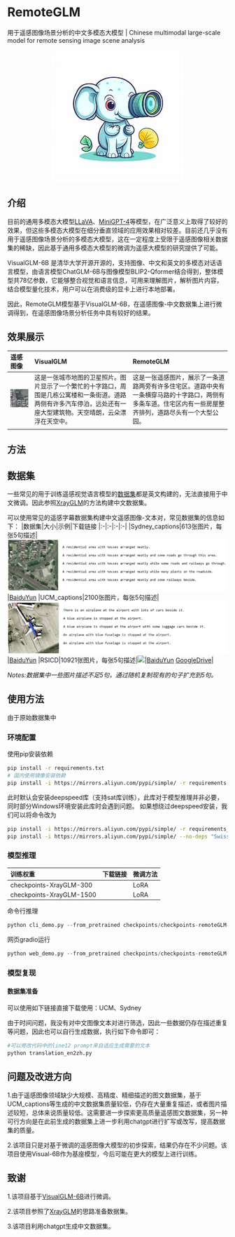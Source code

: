 # RemoteGLM
用于遥感图像场景分析的中文多模态大模型 | Chinese multimodal large-scale model for remote sensing image scene analysis
<p align="center" width="100%">
<img src="images/logo.jpeg" alt="RemoteGLM" width = "300" height = "300"">
</p>

## 介绍
目前的通用多模态大模型[LLaVA](https://github.com/haotian-liu/LLaVA)、[MiniGPT-4](https://github.com/Vision-CAIR/MiniGPT-4)等模型，在广泛意义上取得了较好的效果，但这些多模态大模型在细分垂直领域的应用效果相对较差。目前还几乎没有用于遥感图像场景分析的多模态大模型，这在一定程度上受限于遥感图像相关数据集的稀缺，因此基于通用多模态大模型的微调为遥感大模型的研究提供了可能。

VisualGLM-6B 是清华大学开源开源的，支持图像、中文和英文的多模态对话语言模型，由语言模型ChatGLM-6B与图像模型BLIP2-Qformer结合得到，整体模型共78亿参数，它能够整合视觉和语言信息，可用来理解图片，解析图片内容，结合模型量化技术，用户可以在消费级的显卡上进行本地部署。

因此，RemoteGLM模型基于VisualGLM-6B，在遥感图像-中文数据集上进行微调得到，在遥感图像场景分析任务中具有较好的结果。

## 效果展示
|遥感图像|VisualGLM|RemoteGLM|
|:-|:-|:-|
|![](images/RSICD_00005.jpg)|这是一张城市地图的卫星照片。图片显示了一个繁忙的十字路口，周围是几栋公寓楼和一条街道。道路两侧有许多汽车停泊，远处还有一座大型建筑物。天空晴朗，云朵漂浮在天空中。|这是一张遥感图片，展示了一条道路两旁有许多住宅区。道路中央有一条横穿马路的十字路口，两侧有多条车道。住宅区内有一些房屋整齐排列，道路尽头有一个大型公园。|
| | |
## 方法

## 数据集
一些常见的用于训练遥感视觉语言模型的[数据集](https://github.com/lzw-lzw/awesome-remote-sensing-vision-language-models#dataset)都是英文构建的，无法直接用于中文微调。因此参照[XrayGLM](https://github.com/WangRongsheng/XrayGLM)的方法构建中文数据集。

可以使用常见的遥感字幕数据集构建中文遥感图像-文本对，常见数据集的信息如下：
|数据集|大小|示例|下载链接
|:-|:-|:-|:-|
|Sydney_captions|613张图片，每张5句描述|![](images/sydney_example.jpg)|[BaiduYun](https://pan.baidu.com/s/1hujEmcG#list/path=%2F)
|UCM_captions|2100张图片，每张5句描述|![](images/ucm_example.jpg)|[BaiduYun](https://pan.baidu.com/s/1mjPToHq)
|RSICD|10921张图片，每张5句描述|![](images/rsicd_example.bmp)|[BaiduYun](https://pan.baidu.com/s/1bp71tE3#list/path=%2F) [GoogleDrive](https://drive.google.com/open?id=0B1jt7lJDEXy3aE90cG9YSl9ScUk)|

*Notes:数据集中一些图片描述不足5句，通过随机复制现有的句子扩充到5句。*

## 使用方法
由于原始数据集中
### 环境配置
使用pip安装依赖
```bash
pip install -r requirements.txt
# 国内使用镜像安装依赖
pip install -i https://mirrors.aliyun.com/pypi/simple/ -r requirements.txt
```
此时默认会安装deepspeed库（支持sat库训练），此库对于模型推理并非必要，同时部分Windows环境安装此库时会遇到问题。 如果想绕过deepspeed安装，我们可以将命令改为
```bash
pip install -i https://mirrors.aliyun.com/pypi/simple/ -r requirements_wo_ds.txt
pip install -i https://mirrors.aliyun.com/pypi/simple/ --no-deps "SwissArmyTransformer>=0.3.6"
```

### 模型推理
|训练权重|下载链接|微调方法|
|:-|:-|:-|
|checkpoints-XrayGLM-300|  |LoRA|
|checkpoints-XrayGLM-1500|  |LoRA|

命令行推理
```python
python cli_demo.py --from_pretrained checkpoints/checkpoints-remoteGLM-1500
```
网页gradio运行
```python
python web_demo.py --from_pretrained checkpoints/checkpoints-remoteGLM-1500
```

### 模型复现
#### 数据集准备
可以使用如下链接直接下载使用：UCM、Sydney

由于时间问题，我没有对中文图像文本对进行筛选，因此一些数据仍存在描述重复等问题，因此也可以自行生成数据，执行如下命令即可：
```python
#可以修改代码中的line12 prompt来自适应生成需要的文本
python translation_en2zh.py
```
## 问题及改进方向
1.由于遥感图像领域缺少大规模、高精度、精细描述的图文数据集，基于UCM_captions等生成的中文数据集质量较低，仍存在大量重复描述，或者图片描述较短，总体来说质量较低。这需要进一步探索更高质量遥感图文数据集，另一种可行方向是在此前生成的数据集上进一步利用chatgpt进行扩写或改写，提高数据集的质量。

2.该项目只是对基于微调的遥感图像大模型的初步探索，结果仍存在不少问题。该项目使用Visual-6B作为基座模型，今后可能在更大的模型上进行训练。

## 致谢
1.该项目基于[VisualGLM-6B](https://github.com/THUDM/VisualGLM-6B)进行微调。

2.该项目参照了[XrayGLM](https://github.com/WangRongsheng/XrayGLM)的思路准备数据集。

3.该项目利用chatgpt生成中文数据集。







